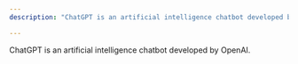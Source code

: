 ```yaml
---
description: "ChatGPT is an artificial intelligence chatbot developed by OpenAI."

---
```

ChatGPT is an artificial intelligence chatbot developed by OpenAI.
